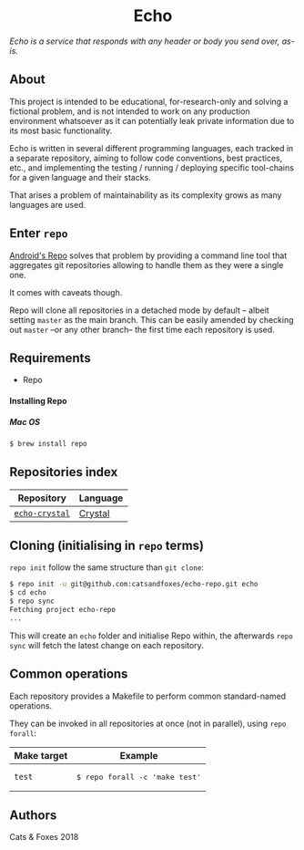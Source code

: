 <h1 align="center">Echo</h1>
<div>
    <i>Echo is a service that responds with any header or body you send over, as-is.</i>
</div>

## About

This project is intended to be educational, for-research-only and solving a fictional problem, and is not intended to work on any production environment whatsoever as it can potentially leak private information due to its most basic functionality.

Echo is written in several different programming languages, each tracked in a separate repository, aiming to follow code conventions, best practices, etc., and implementing the testing / running / deploying specific tool-chains for a given language and their stacks.

That arises a problem of maintainability as its complexity grows as many languages are used.

## Enter `repo`

[Android's Repo](https://source.android.com/setup/develop/#repo) solves that problem by providing a command line tool that aggregates git repositories allowing to handle them as they were a single one.

It comes with caveats though.

Repo will clone all repositories in a detached mode by default – albeit setting `master` as the main branch. This can be easily amended by checking out `master` –or any other branch– the first time each repository is used.

## Requirements

* Repo

#### Installing Repo

##### Mac OS

```bash
$ brew install repo
```

## Repositories index

| Repository | Language |
|-|-|
| [`echo-crystal`](https://github.com/catsandfoxes/echo-crystal) | [Crystal](https://crystal-lang.org/) |

## Cloning (initialising in `repo` terms)

`repo init` follow the same structure than `git clone`:

```bash
$ repo init -u git@github.com:catsandfoxes/echo-repo.git echo
$ cd echo
$ repo sync
Fetching project echo-repo
...

```

This will create an `echo` folder and initialise Repo within, the afterwards `repo sync` will fetch the latest change on each repository.


## Common operations

Each repository provides a Makefile to perform common standard-named operations.

They can be invoked in all repositories at once (not in parallel), using `repo forall`:

| Make target | Example |
|-|-|
| `test` | <pre>$ repo forall -c 'make test'<br></pre> |

## Authors

Cats & Foxes 2018
